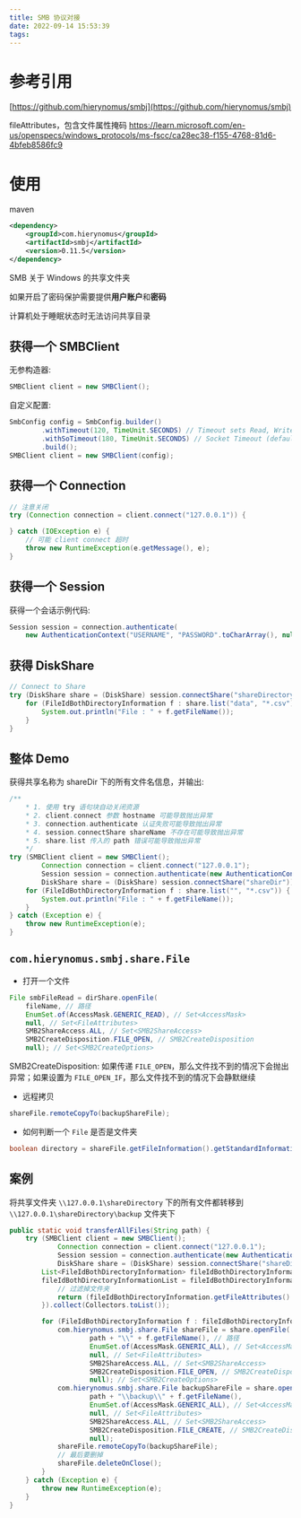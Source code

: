 ```yaml
---
title: SMB 协议对接
date: 2022-09-14 15:53:39
tags:
---
```



# 参考引用

[https://github.com/hierynomus/smbj](https://github.com/hierynomus/smbj)



fileAttributes，包含文件属性掩码
https://learn.microsoft.com/en-us/openspecs/windows_protocols/ms-fscc/ca28ec38-f155-4768-81d6-4bfeb8586fc9


# 使用

maven

```xml
<dependency>
    <groupId>com.hierynomus</groupId>
    <artifactId>smbj</artifactId>
    <version>0.11.5</version>
</dependency>
```

SMB 关于 Windows 的共享文件夹

如果开启了密码保护需要提供**用户账户**和**密码**

计算机处于睡眠状态时无法访问共享目录


## 获得一个 SMBClient

无参构造器:

```java
SMBClient client = new SMBClient();
```

自定义配置:

```java
SmbConfig config = SmbConfig.builder()
        .withTimeout(120, TimeUnit.SECONDS) // Timeout sets Read, Write, and Transact timeouts (default is 60 seconds)
        .withSoTimeout(180, TimeUnit.SECONDS) // Socket Timeout (default is 0 seconds, blocks forever)
        .build();
SMBClient client = new SMBClient(config);
```


## 获得一个 Connection

```java
// 注意关闭
try (Connection connection = client.connect("127.0.0.1")) {

} catch (IOException e) {
    // 可能 client connect 超时
    throw new RuntimeException(e.getMessage(), e);
}
```


## 获得一个 Session


获得一个会话示例代码:

```java
Session session = connection.authenticate(
    new AuthenticationContext("USERNAME", "PASSWORD".toCharArray(), null));
```

## 获得 DiskShare

```java
// Connect to Share
try (DiskShare share = (DiskShare) session.connectShare("shareDirectory")) {
    for (FileIdBothDirectoryInformation f : share.list("data", "*.csv")) {
        System.out.println("File : " + f.getFileName());
    }
}
```

## 整体 Demo

获得共享名称为 shareDir 下的所有文件名信息，并输出: 

```java
/**
    * 1. 使用 try 语句块自动关闭资源
    * 2. client.connect 参数 hostname 可能导致抛出异常
    * 3. connection.authenticate 认证失败可能导致抛出异常
    * 4. session.connectShare shareName 不存在可能导致抛出异常
    * 5. share.list 传入的 path 错误可能导致抛出异常
    */
try (SMBClient client = new SMBClient();
        Connection connection = client.connect("127.0.0.1");
        Session session = connection.authenticate(new AuthenticationContext("USERNAME", "PASSWORD".toCharArray(), null));
        DiskShare share = (DiskShare) session.connectShare("shareDir")) {
    for (FileIdBothDirectoryInformation f : share.list("", "*.csv")) {
        System.out.println("File : " + f.getFileName());
    }
} catch (Exception e) {
    throw new RuntimeException(e);
}
```


## `com.hierynomus.smbj.share.File`

- 打开一个文件

```java
File smbFileRead = dirShare.openFile(
    fileName, // 路径
    EnumSet.of(AccessMask.GENERIC_READ), // Set<AccessMask>
    null, // Set<FileAttributes>
    SMB2ShareAccess.ALL, // Set<SMB2ShareAccess>
    SMB2CreateDisposition.FILE_OPEN, // SMB2CreateDisposition
    null); // Set<SMB2CreateOptions>
```


SMB2CreateDisposition: 如果传递 `FILE_OPEN`，那么文件找不到的情况下会抛出异常；如果设置为 `FILE_OPEN_IF`，那么文件找不到的情况下会静默继续


- 远程拷贝


```java
shareFile.remoteCopyTo(backupShareFile);
```


- 如何判断一个 `File` 是否是文件夹

```java
boolean directory = shareFile.getFileInformation().getStandardInformation().isDirectory();
```



## 案例



将共享文件夹 `\\127.0.0.1\shareDirectory` 下的所有文件都转移到 `\\127.0.0.1\shareDirectory\backup` 文件夹下

```java
public static void transferAllFiles(String path) {
    try (SMBClient client = new SMBClient();
            Connection connection = client.connect("127.0.0.1");
            Session session = connection.authenticate(new AuthenticationContext("USERNAME", "PASSWORD".toCharArray(), null));
            DiskShare share = (DiskShare) session.connectShare("shareDirectory")) {
        List<FileIdBothDirectoryInformation> fileIdBothDirectoryInformationList = share.list(path, "*");
        fileIdBothDirectoryInformationList = fileIdBothDirectoryInformationList.stream().filter(fileIdBothDirectoryInformation -> {
            // 过滤掉文件夹
            return (fileIdBothDirectoryInformation.getFileAttributes() & 0x10) == 0;
        }).collect(Collectors.toList());

        for (FileIdBothDirectoryInformation f : fileIdBothDirectoryInformationList) {
            com.hierynomus.smbj.share.File shareFile = share.openFile(
                    path + "\\" + f.getFileName(), // 路径
                    EnumSet.of(AccessMask.GENERIC_ALL), // Set<AccessMask>
                    null, // Set<FileAttributes>
                    SMB2ShareAccess.ALL, // Set<SMB2ShareAccess>
                    SMB2CreateDisposition.FILE_OPEN, // SMB2CreateDisposition
                    null); // Set<SMB2CreateOptions>
            com.hierynomus.smbj.share.File backupShareFile = share.openFile(
                    path + "\\backup\\" + f.getFileName(),
                    EnumSet.of(AccessMask.GENERIC_ALL), // Set<AccessMask>
                    null, // Set<FileAttributes>
                    SMB2ShareAccess.ALL, // Set<SMB2ShareAccess>
                    SMB2CreateDisposition.FILE_CREATE, // SMB2CreateDisposition
                    null);
            shareFile.remoteCopyTo(backupShareFile);
            // 最后要删掉
            shareFile.deleteOnClose();
        }
    } catch (Exception e) {
        throw new RuntimeException(e);
    }
}
```